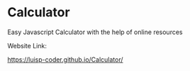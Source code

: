 # Calculator
Easy Javascript Calculator with the help of online resources

Website Link:

https://luisp-coder.github.io/Calculator/
